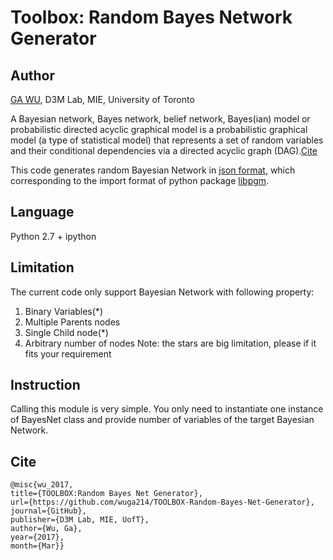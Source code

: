 Toolbox: Random Bayes Network Generator
===
## Author 
[GA WU](mailto:wuga@mie.utoronto.ca), D3M Lab, MIE, University of Toronto

A Bayesian network, Bayes network, belief network, Bayes(ian) model or probabilistic directed acyclic graphical model is a probabilistic graphical model (a type of statistical model) that represents a set of random variables and their conditional dependencies via a directed acyclic graph (DAG).[Cite](https://en.wikipedia.org/wiki/Bayesian_network)

This code generates random Bayesian Network in [json format](http://www.json.org/), which corresponding to the import format of python package [libpgm](http://pythonhosted.org/libpgm/).

## Language
Python 2.7 + ipython

## Limitation
The current code only support Bayesian Network with following property:
1. Binary Variables(*)
2. Multiple Parents nodes
3. Single Child node(*)
4. Arbitrary number of nodes
Note: the stars are big limitation, please if it fits your requirement

## Instruction
Calling this module is very simple. You only need to instantiate one instance of BayesNet class and provide number of variables of the target Bayesian Network.

## Cite
```
@misc{wu_2017, 
title={TOOLBOX:Random Bayes Net Generator}, 
url={https://github.com/wuga214/TOOLBOX-Random-Bayes-Net-Generator}, 
journal={GitHub}, 
publisher={D3M Lab, MIE, UofT}, 
author={Wu, Ga}, 
year={2017}, 
month={Mar}}
```

